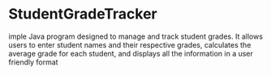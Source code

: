 # StudentGradeTracker
imple Java program designed to manage and track student grades. It allows users to enter student names and their respective grades, calculates the average grade for each student, and displays all the information in a user friendly format
